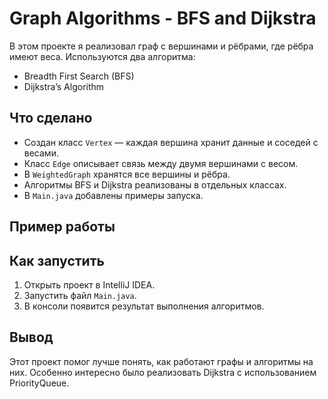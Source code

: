 # Graph Algorithms - BFS and Dijkstra

В этом проекте я реализовал граф с вершинами и рёбрами, где рёбра имеют веса. Используются два алгоритма:

- Breadth First Search (BFS)
- Dijkstra’s Algorithm

## Что сделано

- Создан класс `Vertex` — каждая вершина хранит данные и соседей с весами.
- Класс `Edge` описывает связь между двумя вершинами с весом.
- В `WeightedGraph` хранятся все вершины и рёбра.
- Алгоритмы BFS и Dijkstra реализованы в отдельных классах.
- В `Main.java` добавлены примеры запуска.

## Пример работы



## Как запустить

1. Открыть проект в IntelliJ IDEA.
2. Запустить файл `Main.java`.
3. В консоли появится результат выполнения алгоритмов.

## Вывод

Этот проект помог лучше понять, как работают графы и алгоритмы на них. Особенно интересно было реализовать Dijkstra с использованием PriorityQueue.

